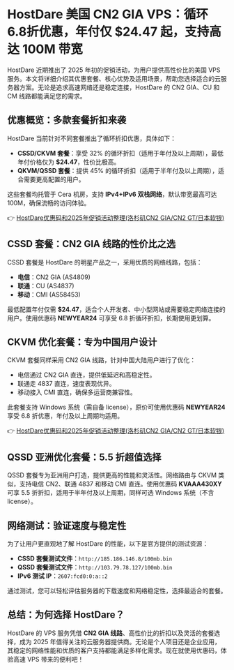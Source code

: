 # HostDare 美国 CN2 GIA VPS：循环6.8折优惠，年付仅 $24.47 起，支持高达 100M 带宽

HostDare 近期推出了 2025 年初的促销活动，为用户提供高性价比的美国 VPS 服务。本文将详细介绍其优惠套餐、核心优势及适用场景，帮助您选择适合的云服务器方案。无论是追求高速网络还是稳定连接，HostDare 的 CN2 GIA、CU 和 CM 线路都能满足您的需求。

## 优惠概览：多款套餐折扣来袭

HostDare 当前针对不同套餐推出了循环折扣优惠，具体如下：

- **CSSD/CKVM 套餐**：享受 32% 的循环折扣（适用于年付及以上周期），最低年付价格仅为 **$24.47**，性价比极高。
- **QKVM/QSSD 套餐**：提供 45% 的循环折扣（适用于半年付及以上周期），适合需要更高配置的用户。

这些套餐均托管于 Cera 机房，支持 **IPv4+IPv6 双栈网络**，默认带宽最高可达 100M，确保流畅的访问体验。

👉 [HostDare优惠码和2025年促销活动整理(洛杉矶CN2 GIA/CN2 GT/日本软银)](https://bit.ly/hostdare)

## CSSD 套餐：CN2 GIA 线路的性价比之选

CSSD 套餐是 HostDare 的明星产品之一，采用优质的网络线路，包括：

- **电信**：CN2 GIA (AS4809)
- **联通**：CU (AS4837)
- **移动**：CMI (AS58453)

最低配置年付仅需 **$24.47**，适合个人开发者、中小型网站或需要稳定网络连接的用户。使用优惠码 **NEWYEAR24** 可享受 6.8 折循环折扣，长期使用更划算。

## CKVM 优化套餐：专为中国用户设计

CKVM 套餐同样采用 CN2 GIA 线路，针对中国大陆用户进行了优化：

- 电信通过 CN2 GIA 直连，提供低延迟和高稳定性。
- 联通走 4837 直连，速度表现优异。
- 移动接入 CMI 直连，确保多运营商兼容性。

此套餐支持 Windows 系统（需自备 license），原价可使用优惠码 **NEWYEAR24** 享受 6.8 折优惠，年付及以上周期均适用。

👉 [HostDare优惠码和2025年促销活动整理(洛杉矶CN2 GIA/CN2 GT/日本软银)](https://bit.ly/hostdare)

## QSSD 亚洲优化套餐：5.5 折超值选择

QSSD 套餐专为亚洲用户打造，提供更高的性能和灵活性。网络路由与 CKVM 类似，支持电信 CN2、联通 4837 和移动 CMI 直连。使用优惠码 **KVAAA430XY** 可享 5.5 折折扣，适用于半年付及以上周期，同样可选 Windows 系统（不含 license）。

## 网络测试：验证速度与稳定性

为了让用户更直观地了解 HostDare 的性能，以下是官方提供的测试资源：

- **CSSD 套餐测试文件**：`http://185.186.146.8/100mb.bin`
- **QSSD 套餐测试文件**：`http://103.79.78.127/100mb.bin`
- **IPv6 测试 IP**：`2607:fcd0:0:a::2`

通过测试，您可以轻松评估服务器的下载速度和网络稳定性，选择最适合的套餐。

## 总结：为何选择 HostDare？

HostDare 的 VPS 服务凭借 **CN2 GIA 线路**、高性价比的折扣以及灵活的套餐选择，成为 2025 年值得关注的云服务器提供商。无论是个人项目还是企业应用，其稳定的网络性能和优质的客户支持都能满足多样化需求。现在就使用优惠码，体验高速 VPS 带来的便利吧！